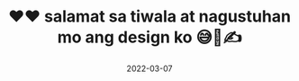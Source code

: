 ---
weight: -3
images:
- /images/folder/2022-03-07_12-55-08_UTC_2.jpg
title: ♥️♥️ salamat sa tiwala at nagustuhan mo ang design ko 😅🤏✍️
date: 2022-03-07
hideTitle: true
hideExif: true
tags:
- archive # all posts
- tattoo
- gallery
---